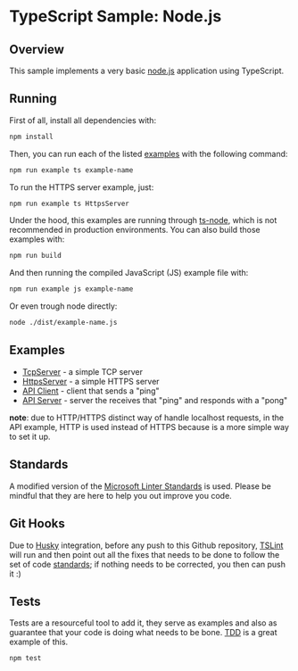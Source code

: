 # TypeScript Sample: Node.js 
## Overview

This sample implements a very basic [node.js](https://nodejs.org/) application using TypeScript.

## Running
First of all, install all dependencies with:
```bash
npm install
```

Then, you can run each of the listed [examples](#examples) with the following command:
```bash
npm run example ts example-name
```

To run the HTTPS server example, just:
```bash
npm run example ts HttpsServer
```

Under the hood, this examples are running through [ts-node](https://github.com/TypeStrong/ts-node), which is not recommended in production environments. You can also build those examples with:
```bash
npm run build
```

And then running the compiled JavaScript (JS) example file with:
```bash
npm run example js example-name
```

Or even trough node directly:
```bash
node ./dist/example-name.js
```

## Examples
* [TcpServer](./src/TcpServer.ts) - a simple TCP server
* [HttpsServer](./src/HttpsServer.ts) - a simple HTTPS server
* [API Client](./src/APIClient.ts) - client that sends a "ping"
* [API Server](./src/APIServer.ts) - server the receives that "ping" and responds with a "pong"

**note**: due to HTTP/HTTPS distinct way of handle localhost requests, in the API example, HTTP is used instead of HTTPS because is a more simple way to set it up.

## Standards
A modified version of the [Microsoft Linter Standards](https://github.com/Microsoft/tslint-microsoft-contrib) is used. Please be mindful that they are here to help you out improve you code.

## Git Hooks
Due to [Husky](https://github.com/typicode/husky) integration, before any push to this Github repository, [TSLint](https://github.com/palantir/tslint) will run and then point out all the fixes that needs to be done to follow the set of code [standards](#standards); if nothing needs to be corrected, you then can push it :)

## Tests
Tests are a resourceful tool to add it, they serve as examples and also as guarantee that your code is doing what needs to be bone. [TDD](https://en.wikipedia.org/wiki/Test-driven_development) is a great example of this.
```bash
npm test
```
